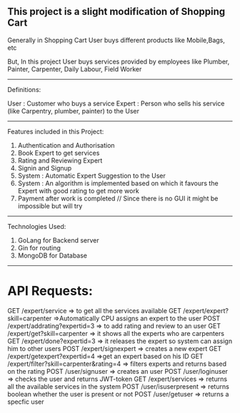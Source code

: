This project is a slight modification of Shopping Cart
-------------------------------------------------------
Generally in Shopping Cart User buys different products like Mobile,Bags, etc

But, In this project User buys services provided by employees like Plumber, Painter, Carpenter, Daily Labour, Field Worker

-------------------------------------------------------

Definitions:

User   : Customer who buys a service
Expert : Person who sells his service (like Carpentry, plumber, painter)  to the User

-------------------------------------------------------

Features included in this Project:

1) Authentication and Authorisation
2) Book Expert to get services
3) Rating and Reviewing Expert
4) Signin and Signup
5) System : Automatic Expert Suggestion to the User
6) System : An algorithm is implemented based on which it favours the Expert with good rating to get more work
7) Payment after work is completed  //  Since there is no GUI it might be impossible but will try

-------------------------------------------------------

Technologies Used:

1) GoLang for Backend server
2) Gin for routing
3) MongoDB for Database


--------------------------------------------------------

API Requests:
=============

GET   /expert/service   => to get all the services available
GET   /expert/expert?skill=carpenter  =>Automatically CPU assigns an expert to the user
POST  /expert/addrating?expertid=3   => to add rating and review to an user
GET   /expert/get?skill=carpenter  => it shows all the experts who are carpenters
GET   /expert/done?expertid=3   => it releases the expert so system can assign him to other users
POST  /expert/signexpert  => creates a new expert 
GET   /expert/getexpert?expertid=4  =>get an expert based on his ID
GET   /expert/filter?skill=carpenter&rating=4   => filters experts and returns based on the rating
POST  /user/signuser  => creates an user
POST  /user/loginuser  => checks the user and returns JWT-token
GET   /expert/services  => returns all the available services in the system
POST  /user/isuserpresent  => returns boolean whether the user is present or not
POST  /user/getuser   =>  returns a specfic user